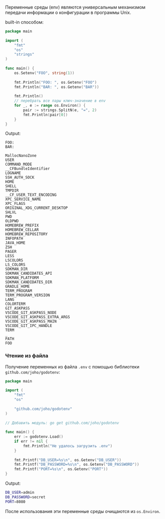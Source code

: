 
Переменные среды (env) являются универсальным механизмом передачи информации о конфигурации в программы Unix.

built-in способом:
```go
package main
  
import (
	"fmt"
	"os"
	"strings"
)
  
func main() {
	os.Setenv("FOO", string(1))
	  
	fmt.Println("FOO: ", os.Getenv("FOO")
	fmt.Println("BAR: ", os.Getenv("BAR"))
	  
	fmt.Println()
	// перебрать все пары ключ-значение в env
	for _, e := range os.Environ() {
		pair := strings.SplitN(e, "=", 2)
		fmt.Println(pair[0])
	}
}
```

Output:
```
FOO:  
BAR:  

MallocNanoZone
USER
COMMAND_MODE
__CFBundleIdentifier
LOGNAME
SSH_AUTH_SOCK
HOME
SHELL
TMPDIR
__CF_USER_TEXT_ENCODING
XPC_SERVICE_NAME
XPC_FLAGS
ORIGINAL_XDG_CURRENT_DESKTOP
SHLVL
PWD
OLDPWD
HOMEBREW_PREFIX
HOMEBREW_CELLAR
HOMEBREW_REPOSITORY
INFOPATH
JAVA_HOME
ZSH
PAGER
LESS
LSCOLORS
LS_COLORS
SDKMAN_DIR
SDKMAN_CANDIDATES_API
SDKMAN_PLATFORM
SDKMAN_CANDIDATES_DIR
GRADLE_HOME
TERM_PROGRAM
TERM_PROGRAM_VERSION
LANG
COLORTERM
GIT_ASKPASS
VSCODE_GIT_ASKPASS_NODE
VSCODE_GIT_ASKPASS_EXTRA_ARGS
VSCODE_GIT_ASKPASS_MAIN
VSCODE_GIT_IPC_HANDLE
TERM
_
PATH
FOO
```

### Чтение из файла

Получение переменных из файла `.env` с помощью библиотеки `github.com/joho/godotenv`:
```go
package main
  
import (
	"fmt"
	"os"
	  
	"github.com/joho/godotenv"
)
  
// Добавить модуль: go get github.com/joho/godotenv
  
func main() {
	err := godotenv.Load()
	if err != nil {
		fmt.Println("Не удалось загрузить .env")
	}
	
	fmt.Printf("DB_USER=%s\n", os.Getenv("DB_USER"))
	fmt.Printf("DB_PASSWORD=%s\n", os.Getenv("DB_PASSWORD"))
	fmt.Printf("PORT=%s\n", os.Getenv("PORT"))
}
```

Output:
```sh
DB_USER=admin
DB_PASSWORD=secret
PORT=8080
```

После использования эти переменные среды очищаются из `os.Environ`.